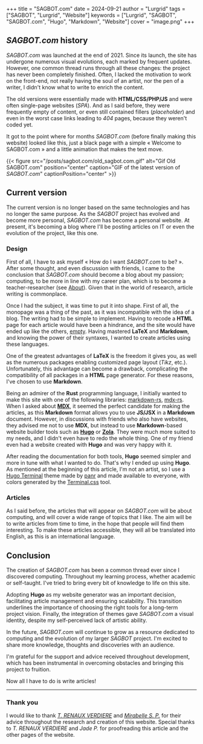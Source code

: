 +++
title = "SAGBOT.com"
date = 2024-09-21
author = "Lurgrid"
tags = ["SAGBOT", "Lurgrid", "Website"]
keywords = ["Lurgrid", "SAGBOT", "SAGBOT.com", "Hugo", "Markdown", "Website"]
cover = "image.png"
+++

## *SAGBOT.com* history

*SAGBOT.com* was launched at the end of 2021. Since its launch, the site has undergone numerous visual evolutions, each marked by frequent updates. However, one common thread runs through all these changes: the project has never been completely finished. Often, I lacked the motivation to work on the front-end, not really having the soul of an artist, nor the pen of a writer, I didn't know what to write to enrich the content.

The old versions were essentially made with **HTML/CSS/PHP/JS** and were often single-page websites (*SPA*). And as I said before, they were frequently empty of content, or even still contained fillers (*placeholder*) and even in the worst case links leading to *404* pages, because they weren't coded yet.

It got to the point where for months *SAGBOT.com* (before finally making this website) looked like this, just a black page with a simple &laquo; Welcome to SAGBOT.com &raquo; and a little animation that makes the text move.

{{< figure src="/posts/sagbot.com/old_sagbot.com.gif" alt="Gif Old SAGBOT.com" position="center" caption="GIF of the latest version of <i>SAGBOT.com</i>" captionPosition="center" >}}

## Current version

The current version is no longer based on the same technologies and has no longer the same purpose. As the *SAGBOT* project has evolved and become more personal, *SAGBOT.com* has become a personal website. At present, it's becoming a blog where I'll be posting articles on IT or even the evolution of the project, like this one.

### Design

First of all, I have to ask myself &laquo; How do I want *SAGBOT.com* to be? &raquo;. After some thought, and even discussion with friends, I came to the conclusion that *SAGBOT.com* should become a blog about my passion; computing, to be more in line with my career plan, which is to become a teacher-researcher (see [About](https://www.sagbot.com/fr/about)). Given that in the world of research, article writing is commonplace.

Once I had the subject, it was time to put it into shape. First of all, the monopage was a thing of the past, as it was incompatible with the idea of a blog. The writing had to be simple to implement. Having to recode a **HTML** page for each article would have been a hindrance, and the site would have ended up like the others, <u>empty</u>. Having mastered **LaTeX** and **Markdown**, and knowing the power of their syntaxes, I wanted to create articles using these languages.

One of the greatest advantages of **LaTeX** is the freedom it gives you, as well as the numerous packages enabling customized page layout (*Tikz*, etc.). Unfortunately, this advantage can become a drawback, complicating the compatibility of all packages in a **HTML** page generator. For these reasons, I've chosen to use **Markdown**.

Being an admirer of the **Rust** programming language, I initially wanted to make this site with one of the following libraries: [markdown-rs](https://github.com/wooorm/markdown-rs), [mdx-rs](https://github.com/wooorm/mdxjs-rs). When I asked about [**MDX**](https://mdxjs.com/), it seemed the perfect candidate for making the articles, as this **Markdown** format allows you to use **JS/JSX** in a **Markdown** document. However, in discussions with friends who also have websites, they advised me not to use **MDX**, but instead to use **Markdown**-based website builder tools such as [**Hugo**](https://gohugo.io/) or [**Zola**](https://www.getzola.org/). They were much more suited to my needs, and I didn't even have to redo the whole thing. One of my friend even had a website created with **Hugo** and was very happy with it.

After reading the documentation for both tools, **Hugo** seemed simpler and more in tune with what I wanted to do. That's why I ended up using **Hugo**. As mentioned at the beginning of this article, I'm not an artist, so I use a [Hugo Terminal](https://themes.gohugo.io/themes/hugo-theme-terminal/) theme made by [panr](https://radoslawkoziel.pl/) and made available to everyone, with colors generated by the [Terminal.css](https://panr.github.io/terminal-css/) tool.

### Articles

As I said before, the articles that will appear on *SAGBOT.com* will be about computing, and will cover a wide range of topics that I like. The aim will be to write articles from time to time, in the hope that people will find them interesting. To make these articles accessible, they will all be translated into English, as this is an international language.

## Conclusion

The creation of *SAGBOT.com* has been a common thread ever since I discovered computing. Throughout my learning process, whether academic or self-taught. I've tried to bring every bit of knowledge to life on this site.

Adopting **Hugo** as my website generator was an important decision, facilitating article management and ensuring scalability. This transition underlines the importance of choosing the right tools for a long-term project vision. Finally, the integration of themes gave *SAGBOT.com* a visual identity, despite my self-perceived lack of artistic ability.

In the future, *SAGBOT.com* will continue to grow as a resource dedicated to computing and the evolution of my larger *SAGBOT* project. I'm excited to share more knowledge, thoughts and discoveries with an audience.

I'm grateful for the support and advice received throughout development, which has been instrumental in overcoming obstacles and bringing this project to fruition.

Now all I have to do is write articles!

---

### Thank you

I would like to thank [*T. RENAUX VERDIERE*](https://renauxv.fr/) and [*Mirabelle S. P.*](https://github.com/oiimrosabel) for their advice throughout the research and creation of this website. Special thanks to *T. RENAUX VERDIERE* and *Jade P.* for proofreading this article and the other pages of the website.